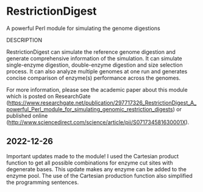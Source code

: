 # RestrictionDigest
A powerful Perl module for simulating the genome digestions

DESCRIPTION

RestrictionDigest can simulate the reference genome digestion and
generate comprehensive information of the simulation. It can simulate single-enzyme
digestion, double-enzyme digestion and size selection process. It can also analyze
multiple genomes at one run and generates concise comparison of enzyme(s) performance
across the genomes. 

For more information, please see the academic paper about this module which is posted 
on  ResearchGate (https://www.researchgate.net/publication/297717326_RestrictionDigest_A_powerful_Perl_module_for_simulating_genomic_restriction_digests) or published online (http://www.sciencedirect.com/science/article/pii/S071734581630001X).


## 2022-12-26
Important updates made to the module!
I used the Cartesian product function to get all possible combinations for enzyme cut sites with degenerate bases. This update makes any enzyme can be added to the enzyme pool. The use of the Cartesian production function also simplified the programming sentences.
